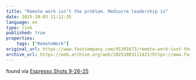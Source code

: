 ```yaml
---
title: "Remote work isn’t the problem. Mediocre leadership is"
date: 2025-10-03 11:12:35
language: en
type: link
published: true
properties:
    tags: ["RemoteWork"]
original_url: https://www.fastcompany.com/91391672/remote-work-isnt-the-problem-mediocre-leadership-is-work-from-home-bad-leadersh
archive_url: https://web.archive.org/web/20251003111421/https://www.fastcompany.com/91391672/remote-work-isnt-the-problem-mediocre-leadership-is-work-from-home-bad-leadersh
---
```

found via [Espresso Shots 9-26-25](https://makoism.com/espresso-shots-9-26-25/)
